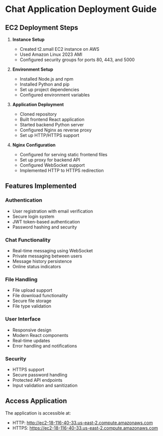 # Chat Application Deployment Guide

## EC2 Deployment Steps

1. **Instance Setup**
   - Created t2.small EC2 instance on AWS
   - Used Amazon Linux 2023 AMI
   - Configured security groups for ports 80, 443, and 5000

2. **Environment Setup**
   - Installed Node.js and npm
   - Installed Python and pip
   - Set up project dependencies
   - Configured environment variables

3. **Application Deployment**
   - Cloned repository
   - Built frontend React application
   - Started backend Python server
   - Configured Nginx as reverse proxy
   - Set up HTTP/HTTPS support

4. **Nginx Configuration**
   - Configured for serving static frontend files
   - Set up proxy for backend API
   - Configured WebSocket support
   - Implemented HTTP to HTTPS redirection

## Features Implemented

### Authentication
- User registration with email verification
- Secure login system
- JWT token-based authentication
- Password hashing and security

### Chat Functionality
- Real-time messaging using WebSocket
- Private messaging between users
- Message history persistence
- Online status indicators

### File Handling
- File upload support
- File download functionality
- Secure file storage
- File type validation

### User Interface
- Responsive design
- Modern React components
- Real-time updates
- Error handling and notifications

### Security
- HTTPS support
- Secure password handling
- Protected API endpoints
- Input validation and sanitization

## Access Application

The application is accessible at:
- HTTP: http://ec2-18-116-40-33.us-east-2.compute.amazonaws.com
- HTTPS: https://ec2-18-116-40-33.us-east-2.compute.amazonaws.com 